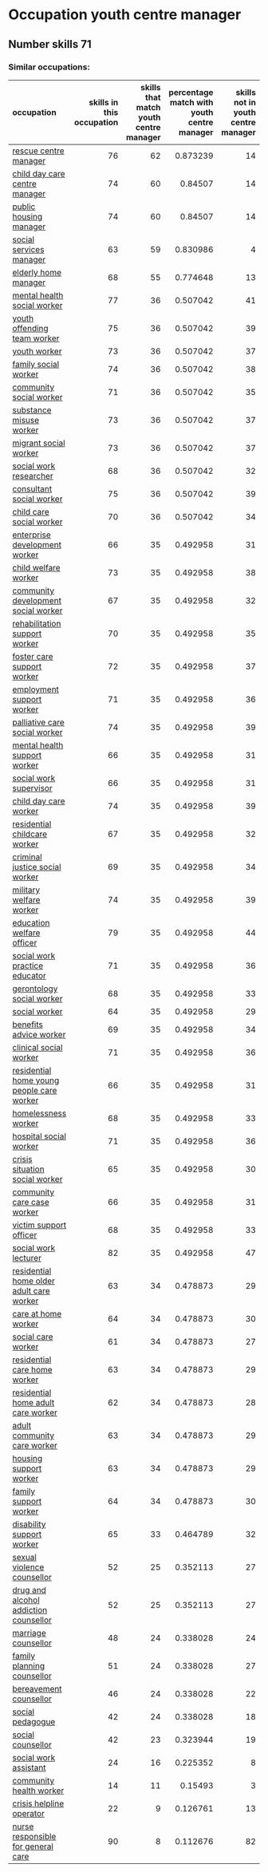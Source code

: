 # Occupation youth centre manager
## Number skills 71
### Similar occupations:
| occupation                                                                                |   skills in this occupation |   skills that match youth centre manager |   percentage match with youth centre manager |   skills not in youth centre manager |
|:------------------------------------------------------------------------------------------|----------------------------:|-----------------------------------------:|---------------------------------------------:|-------------------------------------:|
| [rescue centre manager](rescue_centre_manager.md)                                         |                          76 |                                       62 |                                     0.873239 |                                   14 |
| [child day care centre manager](child_day_care_centre_manager.md)                         |                          74 |                                       60 |                                     0.84507  |                                   14 |
| [public housing manager](public_housing_manager.md)                                       |                          74 |                                       60 |                                     0.84507  |                                   14 |
| [social services manager](social_services_manager.md)                                     |                          63 |                                       59 |                                     0.830986 |                                    4 |
| [elderly home manager](elderly_home_manager.md)                                           |                          68 |                                       55 |                                     0.774648 |                                   13 |
| [mental health social worker](mental_health_social_worker.md)                             |                          77 |                                       36 |                                     0.507042 |                                   41 |
| [youth offending team worker](youth_offending_team_worker.md)                             |                          75 |                                       36 |                                     0.507042 |                                   39 |
| [youth worker](youth_worker.md)                                                           |                          73 |                                       36 |                                     0.507042 |                                   37 |
| [family social worker](family_social_worker.md)                                           |                          74 |                                       36 |                                     0.507042 |                                   38 |
| [community social worker](community_social_worker.md)                                     |                          71 |                                       36 |                                     0.507042 |                                   35 |
| [substance misuse worker](substance_misuse_worker.md)                                     |                          73 |                                       36 |                                     0.507042 |                                   37 |
| [migrant social worker](migrant_social_worker.md)                                         |                          73 |                                       36 |                                     0.507042 |                                   37 |
| [social work researcher](social_work_researcher.md)                                       |                          68 |                                       36 |                                     0.507042 |                                   32 |
| [consultant social worker](consultant_social_worker.md)                                   |                          75 |                                       36 |                                     0.507042 |                                   39 |
| [child care social worker](child_care_social_worker.md)                                   |                          70 |                                       36 |                                     0.507042 |                                   34 |
| [enterprise development worker](enterprise_development_worker.md)                         |                          66 |                                       35 |                                     0.492958 |                                   31 |
| [child welfare worker](child_welfare_worker.md)                                           |                          73 |                                       35 |                                     0.492958 |                                   38 |
| [community development social worker](community_development_social_worker.md)             |                          67 |                                       35 |                                     0.492958 |                                   32 |
| [rehabilitation support worker](rehabilitation_support_worker.md)                         |                          70 |                                       35 |                                     0.492958 |                                   35 |
| [foster care support worker](foster_care_support_worker.md)                               |                          72 |                                       35 |                                     0.492958 |                                   37 |
| [employment support worker](employment_support_worker.md)                                 |                          71 |                                       35 |                                     0.492958 |                                   36 |
| [palliative care social worker](palliative_care_social_worker.md)                         |                          74 |                                       35 |                                     0.492958 |                                   39 |
| [mental health support worker](mental_health_support_worker.md)                           |                          66 |                                       35 |                                     0.492958 |                                   31 |
| [social work supervisor](social_work_supervisor.md)                                       |                          66 |                                       35 |                                     0.492958 |                                   31 |
| [child day care worker](child_day_care_worker.md)                                         |                          74 |                                       35 |                                     0.492958 |                                   39 |
| [residential childcare worker](residential_childcare_worker.md)                           |                          67 |                                       35 |                                     0.492958 |                                   32 |
| [criminal justice social worker](criminal_justice_social_worker.md)                       |                          69 |                                       35 |                                     0.492958 |                                   34 |
| [military welfare worker](military_welfare_worker.md)                                     |                          74 |                                       35 |                                     0.492958 |                                   39 |
| [education welfare officer](education_welfare_officer.md)                                 |                          79 |                                       35 |                                     0.492958 |                                   44 |
| [social work practice educator](social_work_practice_educator.md)                         |                          71 |                                       35 |                                     0.492958 |                                   36 |
| [gerontology social worker](gerontology_social_worker.md)                                 |                          68 |                                       35 |                                     0.492958 |                                   33 |
| [social worker](social_worker.md)                                                         |                          64 |                                       35 |                                     0.492958 |                                   29 |
| [benefits advice worker](benefits_advice_worker.md)                                       |                          69 |                                       35 |                                     0.492958 |                                   34 |
| [clinical social worker](clinical_social_worker.md)                                       |                          71 |                                       35 |                                     0.492958 |                                   36 |
| [residential home young people care worker](residential_home_young_people_care_worker.md) |                          66 |                                       35 |                                     0.492958 |                                   31 |
| [homelessness worker](homelessness_worker.md)                                             |                          68 |                                       35 |                                     0.492958 |                                   33 |
| [hospital social worker](hospital_social_worker.md)                                       |                          71 |                                       35 |                                     0.492958 |                                   36 |
| [crisis situation social worker](crisis_situation_social_worker.md)                       |                          65 |                                       35 |                                     0.492958 |                                   30 |
| [community care case worker](community_care_case_worker.md)                               |                          66 |                                       35 |                                     0.492958 |                                   31 |
| [victim support officer](victim_support_officer.md)                                       |                          68 |                                       35 |                                     0.492958 |                                   33 |
| [social work lecturer](social_work_lecturer.md)                                           |                          82 |                                       35 |                                     0.492958 |                                   47 |
| [residential home older adult care worker](residential_home_older_adult_care_worker.md)   |                          63 |                                       34 |                                     0.478873 |                                   29 |
| [care at home worker](care_at_home_worker.md)                                             |                          64 |                                       34 |                                     0.478873 |                                   30 |
| [social care worker](social_care_worker.md)                                               |                          61 |                                       34 |                                     0.478873 |                                   27 |
| [residential care home worker](residential_care_home_worker.md)                           |                          63 |                                       34 |                                     0.478873 |                                   29 |
| [residential home adult care worker](residential_home_adult_care_worker.md)               |                          62 |                                       34 |                                     0.478873 |                                   28 |
| [adult community care worker](adult_community_care_worker.md)                             |                          63 |                                       34 |                                     0.478873 |                                   29 |
| [housing support worker](housing_support_worker.md)                                       |                          63 |                                       34 |                                     0.478873 |                                   29 |
| [family support worker](family_support_worker.md)                                         |                          64 |                                       34 |                                     0.478873 |                                   30 |
| [disability support worker](disability_support_worker.md)                                 |                          65 |                                       33 |                                     0.464789 |                                   32 |
| [sexual violence counsellor](sexual_violence_counsellor.md)                               |                          52 |                                       25 |                                     0.352113 |                                   27 |
| [drug and alcohol addiction counsellor](drug_and_alcohol_addiction_counsellor.md)         |                          52 |                                       25 |                                     0.352113 |                                   27 |
| [marriage counsellor](marriage_counsellor.md)                                             |                          48 |                                       24 |                                     0.338028 |                                   24 |
| [family planning counsellor](family_planning_counsellor.md)                               |                          51 |                                       24 |                                     0.338028 |                                   27 |
| [bereavement counsellor](bereavement_counsellor.md)                                       |                          46 |                                       24 |                                     0.338028 |                                   22 |
| [social pedagogue](social_pedagogue.md)                                                   |                          42 |                                       24 |                                     0.338028 |                                   18 |
| [social counsellor](social_counsellor.md)                                                 |                          42 |                                       23 |                                     0.323944 |                                   19 |
| [social work assistant](social_work_assistant.md)                                         |                          24 |                                       16 |                                     0.225352 |                                    8 |
| [community health worker](community_health_worker.md)                                     |                          14 |                                       11 |                                     0.15493  |                                    3 |
| [crisis helpline operator](crisis_helpline_operator.md)                                   |                          22 |                                        9 |                                     0.126761 |                                   13 |
| [nurse responsible for general care](nurse_responsible_for_general_care.md)               |                          90 |                                        8 |                                     0.112676 |                                   82 |
